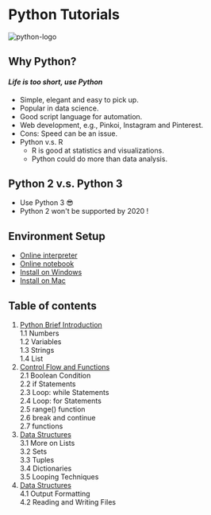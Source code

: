 # Python Tutorials

![python-logo](https://www.python.org/static/community_logos/python-logo-master-v3-TM.png)

## Why Python?
#### _Life is too short, use Python_

* Simple, elegant and easy to pick up.
* Popular in data science.
* Good script language for automation.
* Web development, e.g., Pinkoi, Instagram and Pinterest.
* Cons: Speed can be an issue.
* Python v.s. R
	* R is good at statistics and visualizations.
	* Python could do more than data analysis.

## Python 2 v.s. Python 3
* Use Python 3 :sunglasses:
* Python 2 won't be supported by 2020 !

## Environment Setup
* [Online interpreter](https://repl.it/languages/python3)
* [Online notebook](https://tmpnb.org)
* [Install on Windows](https://github.com/ifengc/python-tutorials/blob/master/win_env_setup.md)
* [Install on Mac](https://github.com/ifengc/python-tutorials/blob/master/mac_env_setup.md)

## Table of contents

1. [Python Brief Introduction](notebooks/01_brief_intro.ipynb)   
    1.1 Numbers   
    1.2 Variables   
    1.3 Strings   
    1.4 List   
2. [Control Flow and Functions](notebooks/02_control_flow.ipynb)  
    2.1 Boolean Condition  
    2.2 if Statements  
    2.3 Loop: while Statements   
    2.4 Loop: for Statements  
    2.5 range() function  
    2.6 break and continue  
    2.7 functions  
3. [Data Structures](notebooks/03_data_structures.ipynb)  
    3.1 More on Lists  
    3.2 Sets  
    3.3 Tuples  
    3.4 Dictionaries  
    3.5 Looping Techniques  
4. [Data Structures](notebooks/04_input_output.ipynb)  
    4.1 Output Formatting  
    4.2 Reading and Writing Files  
